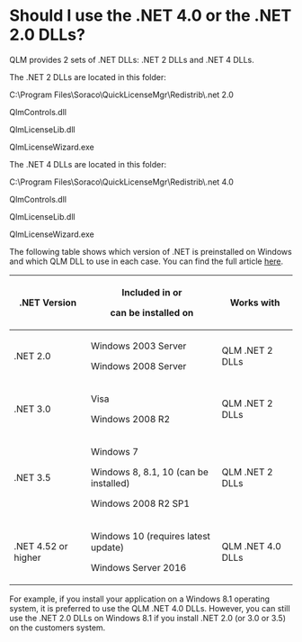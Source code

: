 # Should I use the .NET 4.0 or the .NET 2.0 DLLs?

QLM provides 2 sets of .NET DLLs: .NET 2 DLLs and .NET 4 DLLs.

The .NET 2 DLLs are located in this folder:

C:\Program Files\Soraco\QuickLicenseMgr\Redistrib\\.net 2.0

QlmControls.dll

QlmLicenseLib.dll

QlmLicenseWizard.exe

The .NET 4 DLLs are located in this folder:

C:\Program Files\Soraco\QuickLicenseMgr\Redistrib\\.net 4.0

QlmControls.dll

QlmLicenseLib.dll

QlmLicenseWizard.exe

&#x20;

The following table shows which version of .NET is preinstalled on Windows and which QLM DLL to use in each case. You can find the full article [here](https://en.wikipedia.org/wiki/.NET\_Framework\_version\_history).

| **.NET Version**                | <p><strong>Included in or</strong></p><p><strong>can be installed on</strong></p>      | **Works with**    |
| ------------------------------- | -------------------------------------------------------------------------------------- | ----------------- |
| .NET 2.0                        | <p>Windows 2003 Server</p><p>Windows  2008 Server</p>                                  |  QLM .NET 2 DLLs  |
| <p> </p><p>.NET 3.0</p><p> </p> | <p>Visa</p><p>Windows 2008 R2</p><p> </p>                                              | QLM .NET 2 DLLs   |
| .NET 3.5                        | <p>Windows 7</p><p>Windows 8, 8.1, 10 (can be installed)</p><p>Windows 2008 R2 SP1</p> | QLM .NET 2 DLLs   |
| .NET 4.52 or higher             | <p> </p><p>Windows 10 (requires latest update)</p><p>Windows Server 2016</p>           | QLM .NET 4.0 DLLs |

&#x20;

For example, if you install your application on a Windows 8.1 operating system, it is preferred to use the QLM .NET 4.0 DLLs. However, you can still use the .NET 2.0 DLLs on Windows 8.1 if you install .NET 2.0 (or 3.0 or 3.5) on the customers system.

